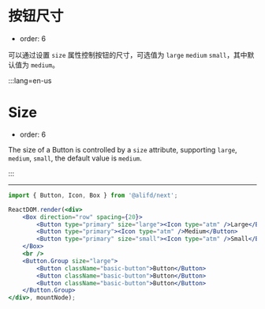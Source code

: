 # 按钮尺寸

- order: 6

可以通过设置 `size` 属性控制按钮的尺寸，可选值为 `large` `medium` `small`，其中默认值为 `medium`。

:::lang=en-us
# Size

- order: 6

The size of a Button is controlled by a `size` attribute, supporting `large`, `medium`, `small`, the default value is `medium`.

:::

---

````jsx
import { Button, Icon, Box } from '@alifd/next';

ReactDOM.render(<div>
    <Box direction="row" spacing={20}>
        <Button type="primary" size="large"><Icon type="atm" />Large</Button>
        <Button type="primary"><Icon type="atm" />Medium</Button>
        <Button type="primary" size="small"><Icon type="atm" />Small</Button>
    </Box>
    <br />
    <Button.Group size="large">
        <Button className="basic-button">Button</Button>
        <Button className="basic-button">Button</Button>
        <Button className="basic-button">Button</Button>
    </Button.Group>
</div>, mountNode);
````
